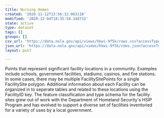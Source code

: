 ```yaml
---
title: Nursing Homes
created: '2020-11-12T13:56:32.063118'
modified: '2020-12-04T18:35:50.348732'
state: active
type: dataset
tags: []
groups: []
csv_url: 'https://data.nola.gov/api/views/hkwi-9f5k/rows.csv?accessType=DOWNLOAD'
json_url: 'https://data.nola.gov/api/views/hkwi-9f5k/rows.json?accessType=DOWNLOAD'
layout: post

---
```

Points that represent significant facility locations in a community. Examples include schools, government facilities, stadiums, casinos, and fire stations. In some cases, there may be multiple FacilitySitePoints for a single FacilitySite polygon. Additional information about each Facility can be organized in to seperate tables and related to these locations using the FacilityID key. The feature classification and type schema for the facility sites grew out of work with the Department of Homeland Security's HSIP Program and has evolved to support a diverse set of facilities inventoried for a variety of uses by a local government.
